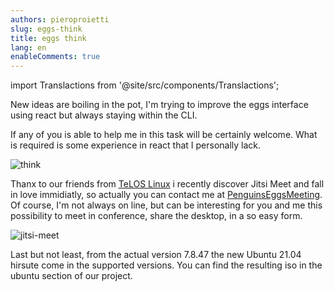 ```yaml
---
authors: pieroproietti
slug: eggs-think
title: eggs think
lang: en
enableComments: true
---
```

import Translactions from '@site/src/components/Translactions';

<Translactions />

New ideas are boiling in the pot, I'm trying to improve the eggs interface using react but always staying within the CLI.

If any of you is able to help me in this task will be certainly welcome. What is required is some experience in react that I personally lack.

![think](/images/eggs-think.png) 

Thanx to our friends from [TeLOS Linux](https://sourceforge.net/projects/teloslinux/) i recently discover Jitsi Meet and fall in love immidiatly, so actually you can contact me  at [PenguinsEggsMeeting](https://meet.jit.si/PenguinsEggsMeeting). Of course, I'm not always on line, but can be interesting for you and me this possibility to meet in conference, share the desktop, in a so easy form. 

![jitsi-meet](/images/jitsi-meet.png) 

Last but not least, from the actual version 7.8.47 the new Ubuntu 21.04 hirsute come in the supported versions. You can find the resulting iso in the ubuntu section of our project.


